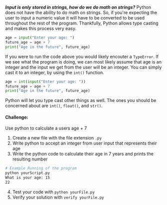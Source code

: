 ***Input is only stored in strings, how do we do math on strings?***
Python does not have the ability to do math on strings. So, if you're expecting the user to input a numeric value it will have to be converted to be used throughout the rest of the program. Thankfully, Python allows type casting and makes this process very easy. 

```python
age = input("Enter your age: ")
future_age = age + 7
print("Age in the future", future_age)
```

If you were to run the code above you would likely encouter a `TypeError`. If we see what the program is doing, we can most likely assume that age is an integer and the input we get from the user will be an integer. You can simply cast it to an integer, by using the `int()` function. 

```python
age = int(input("Enter your age: "))
future_age = age + 7
print("Age in the future", future_age)
```

Python will let you type cast other things as well. The ones you should be concerned about are `int()`, `float()`, and `str()`. 

#### Challenge:
Use python to calculate a users age + 7

1. Create a new file with the file extension `.py`
2. Write python to accept an integer from user input that represents their age
3. Write the python code to calculate their age in 7 years and prints the resulting number
```bash
# Example Running of the program
python yourScript.py
What is your age: 15
22
```
4. Test your code with `python yourFile.py`
5. Verify your solution with `verify yourFile.py`
